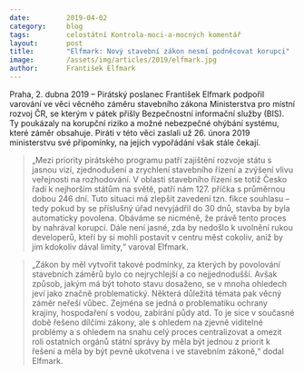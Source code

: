 ```yaml
---
date:         2019-04-02
category:     blog
tags:         celostátní Kontrola-moci-a-mocných komentář
layout:       post
title:        "Elfmark: Nový stavební zákon nesmí podněcovat korupci"
image:        /assets/img/articles/2019/elfmark.jpg
author:       František Elfmark
---
```


Praha, 2. dubna 2019 – Pirátský poslanec František Elfmark podpořil varování ve věci věcného záměru stavebního zákona Ministerstva pro místní rozvoj ČR, se kterým v pátek přišly Bezpečnostní informační služby (BIS). Ty poukázaly na korupční riziko a možné nebezpečné ohýbání systému, které záměr obsahuje. Piráti v této věci zaslali už 26. února 2019 ministerstvu své připomínky, na jejich vypořádání však stále čekají. 

> „Mezi priority pirátského programu patří zajištění rozvoje státu s jasnou vizí, zjednodušení a zrychlení stavebního řízení a zvýšení vlivu veřejnosti na rozhodování. V oblasti stavebního řízení se totiž Česko řadí k nejhorším státům na světě, patří nám 127. příčka s průměrnou dobou 246 dní. Tuto situaci má zlepšit zavedení tzn. fikce souhlasu – tedy pokud by se příslušný úřad nevyjádřil do 30 dnů, stavba by byla automaticky povolena. Obáváme se nicméně, že právě tento proces by nahrával korupci. Dále není jasné, zda by nedošlo k uvolnění rukou developerů, kteří by si mohli postavit v centru měst cokoliv, aniž by jim kdokoliv dával limity,“ varoval Elfmark.

> „Zákon by měl vytvořit takové podmínky, za kterých by povolování stavebních záměrů bylo co nejrychlejší a co nejjednodušší. Avšak způsob, jakým má být tohoto stavu dosaženo, se v mnoha ohledech jeví jako značně problematický. Některá důležitá témata pak věcný záměr neřeší vůbec. Zejména se jedná o problematiku ochrany krajiny, hospodaření s vodou, zabírání půdy atd. To je sice v současné době řešeno dílčími zákony, ale s ohledem na zjevně viditelné problémy a s ohledem na snahu celý proces centralizovat a omezit roli ostatních orgánů státní správy by měla být jednou z priorit k řešení a měla by být pevně ukotvena i ve stavebním zákoně,“ dodal Elfmark.

